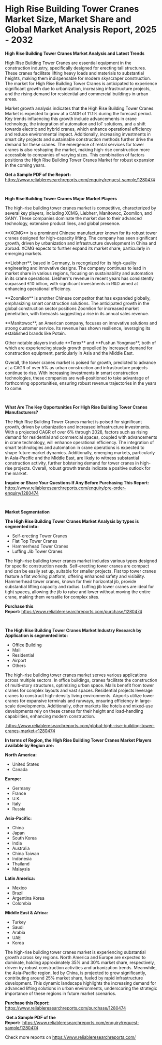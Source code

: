 <p><h1>High Rise Building Tower Cranes Market Size, Market Share and Global Market Analysis Report, 2025 - 2032</h1></p><p><strong>High Rise Building Tower Cranes Market Analysis and Latest Trends</strong></p>
<p><p>High Rise Building Tower Cranes are essential equipment in the construction industry, specifically designed for erecting tall structures. These cranes facilitate lifting heavy loads and materials to substantial heights, making them indispensable for modern skyscraper construction. The market for High Rise Building Tower Cranes is anticipated to experience significant growth due to urbanization, increasing infrastructure projects, and the rising demand for residential and commercial buildings in urban areas.</p><p>Market growth analysis indicates that the High Rise Building Tower Cranes Market is expected to grow at a CAGR of 11.1% during the forecast period. Key trends influencing this growth include advancements in crane technology, the integration of automation and IoT solutions, and a shift towards electric and hybrid cranes, which enhance operational efficiency and reduce environmental impact. Additionally, increasing investments in smart city projects and sustainable construction methods further drive the demand for these cranes. The emergence of rental services for tower cranes is also reshaping the market, making high-rise construction more accessible to companies of varying sizes. This combination of factors positions the High Rise Building Tower Cranes Market for robust expansion in the coming years.</p></p>
<p><strong>Get a Sample PDF of the Report:&nbsp;</strong> <a href="https://www.reliableresearchreports.com/enquiry/request-sample/1280474?utm_campaign=3061&utm_medium=2&utm_source=Github&utm_content=ia&utm_term=24032025&utm_id=high-rise-building-tower-cranes">https://www.reliableresearchreports.com/enquiry/request-sample/1280474</a></p>
<p>&nbsp;</p>
<p><strong>High Rise Building Tower Cranes Major Market Players</strong></p>
<p><p>The high-rise building tower cranes market is competitive, characterized by several key players, including XCMG, Liebherr, Manitowoc, Zoomlion, and SANY. These companies dominate the market due to their advanced technology, extensive product lines, and global presence.</p><p>**XCMG** is a prominent Chinese manufacturer known for its robust tower cranes designed for high-capacity lifting. The company has seen significant growth, driven by urbanization and infrastructure development in China and abroad. XCMG expects to further expand its market share, particularly in emerging markets.</p><p>**Liebherr**, based in Germany, is recognized for its high-quality engineering and innovative designs. The company continues to lead in market share in various regions, focusing on sustainability and automation in its crane operations. Liebherr's revenue in recent years has consistently surpassed €10 billion, with significant investments in R&D aimed at enhancing operational efficiency.</p><p>**Zoomlion** is another Chinese competitor that has expanded globally, emphasizing smart construction solutions. The anticipated growth in the global construction sector positions Zoomlion for increased market penetration, with forecasts suggesting a rise in its annual sales revenue.</p><p>**Manitowoc**, an American company, focuses on innovative solutions and strong customer service. Its revenue has shown resilience, leveraging its established brands like Potain. </p><p>Other notable players include **Terex** and **Fushun Yongmao**, both of which are experiencing steady growth propelled by increased demand for construction equipment, particularly in Asia and the Middle East.</p><p>Overall, the tower cranes market is poised for growth, predicted to advance at a CAGR of over 5% as urban construction and infrastructure projects continue to rise. With increasing investments in smart construction technologies, these companies are well-positioned to take advantage of forthcoming opportunities, ensuring robust revenue trajectories in the years to come.</p></p>
<p>&nbsp;</p>
<p><strong>What Are The Key Opportunities For High Rise Building Tower Cranes Manufacturers?</strong></p>
<p><p>The High Rise Building Tower Cranes market is poised for significant growth, driven by urbanization and increased infrastructure investments. With a projected CAGR of over 6% through 2028, factors such as rising demand for residential and commercial spaces, coupled with advancements in crane technology, will enhance operational efficiency. The integration of smart technologies and automation in crane operations is expected to shape future market dynamics. Additionally, emerging markets, particularly in Asia-Pacific and the Middle East, are likely to witness substantial construction activity, further bolstering demand for tower cranes in high-rise projects. Overall, robust growth trends indicate a positive outlook for the market.</p></p>
<p><strong>Inquire or Share Your Questions If Any Before Purchasing This Report:</strong> <a href="https://www.reliableresearchreports.com/enquiry/pre-order-enquiry/1280474?utm_campaign=3061&utm_medium=2&utm_source=Github&utm_content=ia&utm_term=24032025&utm_id=high-rise-building-tower-cranes">https://www.reliableresearchreports.com/enquiry/pre-order-enquiry/1280474</a></p>
<p>&nbsp;</p>
<p><strong>Market Segmentation</strong></p>
<p><strong>The High Rise Building Tower Cranes Market Analysis by types is segmented into:</strong></p>
<p><ul><li>Self-erecting Tower Cranes</li><li>Flat Top Tower Cranes</li><li>Hammerhead Tower Cranes</li><li>Luffing Jib Tower Cranes</li></ul></p>
<p><p>The high-rise building tower cranes market includes various types designed for specific construction needs. Self-erecting tower cranes are compact and can be easily set up, suitable for smaller projects. Flat top tower cranes feature a flat working platform, offering enhanced safety and visibility. Hammerhead tower cranes, known for their horizontal jib, provide substantial lifting capacity and radius. Luffing jib tower cranes are ideal for tight spaces, allowing the jib to raise and lower without moving the entire crane, making them versatile for complex sites.</p></p>
<p><strong>Purchase this Report:&nbsp;</strong><a href="https://www.reliableresearchreports.com/purchase/1280474?utm_campaign=3061&utm_medium=2&utm_source=Github&utm_content=ia&utm_term=24032025&utm_id=high-rise-building-tower-cranes">https://www.reliableresearchreports.com/purchase/1280474</a></p>
<p>&nbsp;</p>
<p><strong>The High Rise Building Tower Cranes Market Industry Research by Application is segmented into:</strong></p>
<p><ul><li>Office Building</li><li>Mall</li><li>Residential</li><li>Airport</li><li>Others</li></ul></p>
<p><p>The high-rise building tower cranes market serves various applications across multiple sectors. In office buildings, cranes facilitate the construction of multi-story structures, optimizing urban space. Malls benefit from tower cranes for complex layouts and vast spaces. Residential projects leverage cranes to construct high-density living environments. Airports utilize tower cranes for expansive terminals and runways, ensuring efficiency in large-scale developments. Additionally, other markets like hotels and mixed-use developments rely on these cranes for their height and load-handling capabilities, enhancing modern construction.</p></p>
<p><a href="https://www.reliableresearchreports.com/global-high-rise-building-tower-cranes-market-r1280474?utm_campaign=3061&utm_medium=2&utm_source=Github&utm_content=ia&utm_term=24032025&utm_id=high-rise-building-tower-cranes">&nbsp;https://www.reliableresearchreports.com/global-high-rise-building-tower-cranes-market-r1280474</a></p>
<p><strong>In terms of Region, the High Rise Building Tower Cranes Market Players available by Region are:</strong></p>
<p>
    <p> <strong> North America: </strong>
        <ul>
            <li>United States</li>
            <li>Canada</li>
        </ul>
        </p> 
    <p> <strong> Europe: </strong>
        <ul>
            <li>Germany</li>
            <li>France</li>
            <li>U.K.</li>
            <li>Italy</li>
            <li>Russia</li>
        </ul>
        </p> 
    <p> <strong> Asia-Pacific: </strong>
        <ul>
            <li>China</li>
            <li>Japan</li>
            <li>South Korea</li>
            <li>India</li>
            <li>Australia</li>
            <li>China Taiwan</li>
            <li>Indonesia</li>
            <li>Thailand</li>
            <li>Malaysia</li>
        </ul>
        </p> 
    <p> <strong> Latin America: </strong>
        <ul>
            <li>Mexico</li>
            <li>Brazil</li>
            <li>Argentina Korea</li>
            <li>Colombia</li>
        </ul>
        </p> 
    <p> <strong> Middle East & Africa: </strong>
        <ul>
            <li>Turkey</li>
            <li>Saudi</li>
            <li>Arabia</li>
            <li>UAE</li>
            <li>Korea</li>
        </ul>
    </p>
    </p>
<p><p>The high-rise building tower cranes market is experiencing substantial growth across key regions. North America and Europe are expected to dominate, holding approximately 35% and 30% market share, respectively, driven by robust construction activities and urbanization trends. Meanwhile, the Asia-Pacific region, led by China, is projected to grow significantly, contributing around 25% market share, fueled by rapid infrastructure development. This dynamic landscape highlights the increasing demand for advanced lifting solutions in urban environments, underscoring the strategic importance of these regions in future market scenarios.</p></p>
<p><strong>Purchase this Report: </strong><a href="https://www.reliableresearchreports.com/purchase/1280474?utm_campaign=3061&utm_medium=2&utm_source=Github&utm_content=ia&utm_term=24032025&utm_id=high-rise-building-tower-cranes">https://www.reliableresearchreports.com/purchase/1280474</a></p>
<p>&nbsp;<strong>Get a Sample PDF of the Report:&nbsp;&nbsp;</strong><a href="https://www.reliableresearchreports.com/enquiry/request-sample/1280474?utm_campaign=3061&utm_medium=2&utm_source=Github&utm_content=ia&utm_term=24032025&utm_id=high-rise-building-tower-cranes">https://www.reliableresearchreports.com/enquiry/request-sample/1280474</a></p>
<p><strong></strong></p>
<p>Check more reports on <a href="https://www.reliableresearchreports.com/?utm_campaign=3061&utm_medium=2&utm_source=Github&utm_content=ia&utm_term=24032025&utm_id=high-rise-building-tower-cranes">https://www.reliableresearchreports.com/</a></p>